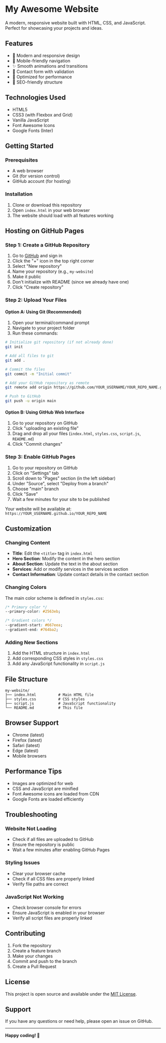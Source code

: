 # My Awesome Website

A modern, responsive website built with HTML, CSS, and JavaScript. Perfect for showcasing your projects and ideas.

## Features

- 🎨 Modern and responsive design
- 📱 Mobile-friendly navigation
- ✨ Smooth animations and transitions
- 📧 Contact form with validation
- 🚀 Optimized for performance
- 🎯 SEO-friendly structure

## Technologies Used

- HTML5
- CSS3 (with Flexbox and Grid)
- Vanilla JavaScript
- Font Awesome Icons
- Google Fonts (Inter)

## Getting Started

### Prerequisites

- A web browser
- Git (for version control)
- GitHub account (for hosting)

### Installation

1. Clone or download this repository
2. Open `index.html` in your web browser
3. The website should load with all features working

## Hosting on GitHub Pages

### Step 1: Create a GitHub Repository

1. Go to [GitHub](https://github.com) and sign in
2. Click the "+" icon in the top right corner
3. Select "New repository"
4. Name your repository (e.g., `my-website`)
5. Make it public
6. Don't initialize with README (since we already have one)
7. Click "Create repository"

### Step 2: Upload Your Files

#### Option A: Using Git (Recommended)

1. Open your terminal/command prompt
2. Navigate to your project folder
3. Run these commands:

```bash
# Initialize git repository (if not already done)
git init

# Add all files to git
git add .

# Commit the files
git commit -m "Initial commit"

# Add your GitHub repository as remote
git remote add origin https://github.com/YOUR_USERNAME/YOUR_REPO_NAME.git

# Push to GitHub
git push -u origin main
```

#### Option B: Using GitHub Web Interface

1. Go to your repository on GitHub
2. Click "uploading an existing file"
3. Drag and drop all your files (`index.html`, `styles.css`, `script.js`, `README.md`)
4. Click "Commit changes"

### Step 3: Enable GitHub Pages

1. Go to your repository on GitHub
2. Click on "Settings" tab
3. Scroll down to "Pages" section (in the left sidebar)
4. Under "Source", select "Deploy from a branch"
5. Choose "main" branch
6. Click "Save"
7. Wait a few minutes for your site to be published

Your website will be available at: `https://YOUR_USERNAME.github.io/YOUR_REPO_NAME`

## Customization

### Changing Content

- **Title**: Edit the `<title>` tag in `index.html`
- **Hero Section**: Modify the content in the hero section
- **About Section**: Update the text in the about section
- **Services**: Add or modify services in the services section
- **Contact Information**: Update contact details in the contact section

### Changing Colors

The main color scheme is defined in `styles.css`:

```css
/* Primary color */
--primary-color: #2563eb;

/* Gradient colors */
--gradient-start: #667eea;
--gradient-end: #764ba2;
```

### Adding New Sections

1. Add the HTML structure in `index.html`
2. Add corresponding CSS styles in `styles.css`
3. Add any JavaScript functionality in `script.js`

## File Structure

```
my-website/
├── index.html          # Main HTML file
├── styles.css          # CSS styles
├── script.js           # JavaScript functionality
└── README.md           # This file
```

## Browser Support

- Chrome (latest)
- Firefox (latest)
- Safari (latest)
- Edge (latest)
- Mobile browsers

## Performance Tips

- Images are optimized for web
- CSS and JavaScript are minified
- Font Awesome icons are loaded from CDN
- Google Fonts are loaded efficiently

## Troubleshooting

### Website Not Loading
- Check if all files are uploaded to GitHub
- Ensure the repository is public
- Wait a few minutes after enabling GitHub Pages

### Styling Issues
- Clear your browser cache
- Check if all CSS files are properly linked
- Verify file paths are correct

### JavaScript Not Working
- Check browser console for errors
- Ensure JavaScript is enabled in your browser
- Verify all script files are properly linked

## Contributing

1. Fork the repository
2. Create a feature branch
3. Make your changes
4. Commit and push to the branch
5. Create a Pull Request

## License

This project is open source and available under the [MIT License](LICENSE).

## Support

If you have any questions or need help, please open an issue on GitHub.

---

**Happy coding! 🚀** 